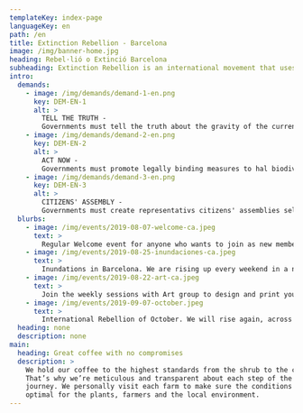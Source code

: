 ```yaml
---
templateKey: index-page
languageKey: en
path: /en
title: Extinction Rebellion - Barcelona
image: /img/banner-home.jpg
heading: Rebel·lió o Extinció Barcelona
subheading: Extinction Rebellion is an international movement that uses non-violent civil disobedience in an attempt to halt mass extinction and minimise the risk of social collapse.
intro:
  demands:
    - image: /img/demands/demand-1-en.png
      key: DEM-EN-1
      alt: >
        TELL THE TRUTH - 
        Governments must tell the truth about the gravity of the current climate emergency, revert inconsistent policies and work with the media and other institutions to communicate the urgency for change.
    - image: /img/demands/demand-2-en.png
      key: DEM-EN-2
      alt: >
        ACT NOW - 
        Governments must promote legally binding measures to hal biodiversity loss and to reduce greenhouse gas emissions to net zero by 2025.
    - image: /img/demands/demand-3-en.png
      key: DEM-EN-3
      alt: >
        CITIZENS' ASSEMBLY - 
        Governments must create representativs citizens' assemblies selected by sortion and advised by experts to lead governments' decisions on climate and ecological justice.
  blurbs:
    - image: /img/events/2019-08-07-welcome-ca.jpeg
      text: >
        Regular Welcome event for anyone who wants to join as new member. Become a rebel.
    - image: /img/events/2019-08-25-inundaciones-ca.jpeg
      text: >
        Inundations in Barcelona. We are rising up every weekend in a new location of the city.
    - image: /img/events/2019-08-22-art-ca.jpeg
      text: >
        Join the weekly sessions with Art group to design and print your own signs, t-shirt and more.
    - image: /img/events/2019-09-07-october.jpeg
      text: >
        International Rebellion of October. We will rise again, across cities, countries and continents. Come with us to Madrid.
  heading: none
  description: none
main:
  heading: Great coffee with no compromises
  description: >
    We hold our coffee to the highest standards from the shrub to the cup.
    That’s why we’re meticulous and transparent about each step of the coffee’s
    journey. We personally visit each farm to make sure the conditions are
    optimal for the plants, farmers and the local environment.
---
```

